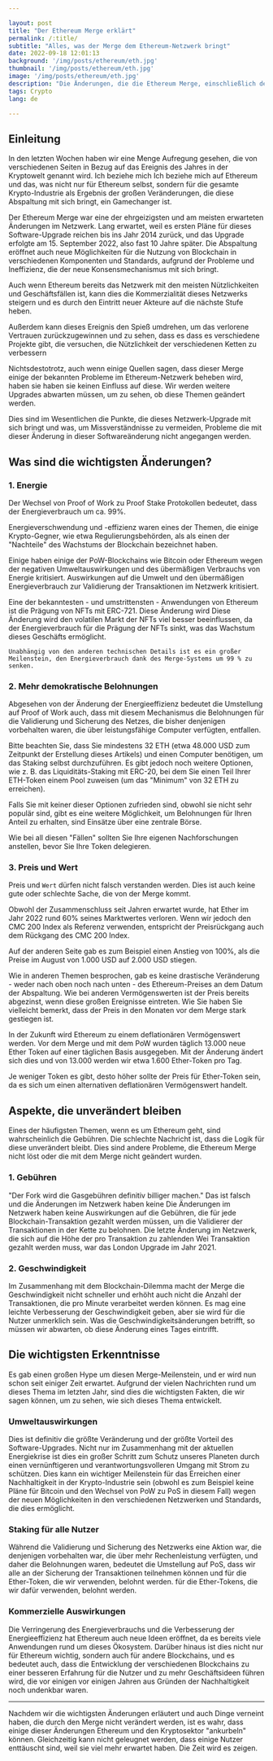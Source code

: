 ```yaml
---

layout: post
title: "Der Ethereum Merge erklärt"
permalink: /:title/
subtitle: "Alles, was der Merge dem Ethereum-Netzwerk bringt"
date: 2022-09-18 12:01:13
background: '/img/posts/ethereum/eth.jpg'
thumbnail: '/img/posts/ethereum/eth.jpg'
image: '/img/posts/ethereum/eth.jpg'
description: "Die Änderungen, die die Ethereum Merge, einschließlich der Auswirkungen, die sie schaffen und welche Aspekte sind nicht mit dieser Gabel in das Netzwerk geändert"
tags: Crypto
lang: de

---
```




## Einleitung


In den letzten Wochen haben wir eine Menge Aufregung gesehen, die von verschiedenen Seiten in Bezug auf das Ereignis des Jahres in der Kryptowelt genannt wird. Ich beziehe mich
Ich beziehe mich auf Ethereum und das, was nicht nur für Ethereum selbst, sondern für die gesamte Krypto-Industrie als Ergebnis der großen Veränderungen, die diese Abspaltung mit sich bringt, ein Gamechanger ist.




Der Ethereum Merge war eine der ehrgeizigsten und am meisten erwarteten Änderungen im Netzwerk. Lang erwartet, weil es
ersten Pläne für dieses Software-Upgrade reichen bis ins Jahr 2014 zurück, und das Upgrade erfolgte am 15. September 2022, also fast 10
Jahre später. Die Abspaltung eröffnet auch neue Möglichkeiten für die Nutzung von Blockchain in verschiedenen Komponenten und Standards,
aufgrund der Probleme und Ineffizienz, die der neue Konsensmechanismus mit sich bringt.

Auch wenn Ethereum bereits das Netzwerk mit den meisten Nützlichkeiten und Geschäftsfällen ist, kann dies die
Kommerzialität dieses Netzwerks steigern und es durch den Eintritt neuer Akteure auf die nächste Stufe heben.

Außerdem kann dieses Ereignis den Spieß umdrehen, um das verlorene Vertrauen zurückzugewinnen und zu sehen, dass es
dass es verschiedene Projekte gibt, die versuchen, die Nützlichkeit der verschiedenen Ketten zu verbessern

Nichtsdestotrotz, auch wenn einige Quellen sagen, dass dieser Merge einige der bekannten Probleme im Ethereum-Netzwerk beheben wird, haben sie
haben sie keinen Einfluss auf diese. Wir werden weitere Upgrades abwarten müssen, um zu sehen, ob diese Themen geändert werden.

Dies sind im Wesentlichen die Punkte, die dieses Netzwerk-Upgrade mit sich bringt und was, um Missverständnisse zu vermeiden, Probleme
die mit dieser Änderung in dieser Softwareänderung nicht angegangen werden.

## Was sind die wichtigsten Änderungen?

### 1. Energie

Der Wechsel von Proof of Work zu Proof Stake Protokollen bedeutet, dass der Energieverbrauch um ca.
99%.

Energieverschwendung und -effizienz waren eines der Themen, die einige Krypto-Gegner, wie etwa Regulierungsbehörden, als
als einen der "Nachteile" des Wachstums der Blockchain bezeichnet haben.

Einige haben einige der PoW-Blockchains wie Bitcoin oder Ethereum wegen der negativen Umweltauswirkungen und des übermäßigen Verbrauchs von Energie kritisiert.
Auswirkungen auf die Umwelt und den übermäßigen Energieverbrauch zur Validierung der Transaktionen im Netzwerk kritisiert.

Eine der bekanntesten - und umstrittensten - Anwendungen von Ethereum ist die Prägung von NFTs mit ERC-721. Diese Änderung wird
Diese Änderung wird den volatilen Markt der NFTs viel besser beeinflussen, da der Energieverbrauch für die Prägung der NFTs sinkt,
was das Wachstum dieses Geschäfts ermöglicht.


    
    Unabhängig von den anderen technischen Details ist es ein großer Meilenstein, den Energieverbrauch dank des Merge-Systems um 99 % zu senken.



### 2. Mehr demokratische Belohnungen

Abgesehen von der Änderung der Energieeffizienz bedeutet die Umstellung auf Proof of Work auch, dass mit diesem Mechanismus die
Belohnungen für die Validierung und Sicherung des Netzes, die bisher denjenigen vorbehalten waren, die über leistungsfähige Computer verfügten, entfallen.

Bitte beachten Sie, dass Sie mindestens 32 ETH (etwa 48.000 USD zum Zeitpunkt der Erstellung dieses Artikels) und einen Computer benötigen, um das
Staking selbst durchzuführen. Es gibt jedoch noch weitere Optionen, wie z. B. das Liquiditäts-Staking mit ERC-20, bei dem Sie
einen Teil Ihrer ETH-Token einem Pool zuweisen (um das "Minimum" von 32 ETH zu erreichen).

Falls Sie mit keiner dieser Optionen zufrieden sind, obwohl sie nicht sehr populär sind, gibt es eine weitere Möglichkeit, um
Belohnungen für Ihren Anteil zu erhalten, sind Einsätze über eine zentrale Börse.

Wie bei all diesen "Fällen" sollten Sie Ihre eigenen Nachforschungen anstellen, bevor Sie Ihre Token delegieren.

### 3. Preis und Wert

Preis und `Wert` dürfen nicht falsch verstanden werden. Dies ist auch keine gute oder schlechte Sache, die von der Merge kommt.

Obwohl der Zusammenschluss seit Jahren erwartet wurde, hat Ether im Jahr 2022 rund 60% seines Marktwertes verloren.
Wenn wir jedoch den CMC 200 Index als Referenz verwenden, entspricht der Preisrückgang auch dem Rückgang des CMC 200
Index.

Auf der anderen Seite gab es zum Beispiel einen Anstieg von 100%, als die Preise im August von 1.000 USD auf 2.000 USD stiegen.

Wie in anderen Themen besprochen, gab es keine drastische Veränderung - weder nach oben noch nach unten - des Ethereum-Preises an dem
Datum der Abspaltung. Wie bei anderen Vermögenswerten ist der Preis bereits abgezinst, wenn diese großen Ereignisse eintreten. Wie Sie
haben Sie vielleicht bemerkt, dass der Preis in den Monaten vor dem Merge stark gestiegen ist.

In der Zukunft wird Ethereum zu einem deflationären Vermögenswert werden. Vor dem Merge und mit dem PoW wurden täglich 13.000 neue Ether
Token auf einer täglichen Basis ausgegeben. Mit der Änderung ändert sich dies und von 13.000 werden wir etwa 1.600 Ether-Token pro
Tag.

Je weniger Token es gibt, desto höher sollte der Preis für Ether-Token sein, da es sich um einen alternativen deflationären Vermögenswert handelt.

## Aspekte, die unverändert bleiben

Eines der häufigsten Themen, wenn es um Ethereum geht, sind wahrscheinlich die Gebühren. Die schlechte Nachricht ist, dass die Logik für diese unverändert bleibt.
Dies sind andere Probleme, die Ethereum Merge nicht löst oder die mit dem Merge nicht geändert wurden.

### 1. Gebühren

"Der Fork wird die Gasgebühren definitiv billiger machen." Das ist falsch und die Änderungen im Netzwerk haben keine
Die Änderungen im Netzwerk haben keine Auswirkungen auf die Gebühren, die für jede Blockchain-Transaktion gezahlt werden müssen, um die Validierer der
Transaktionen in der Kette zu belohnen. Die letzte Änderung im Netzwerk, die sich auf die Höhe der pro Transaktion zu zahlenden Wei
Transaktion gezahlt werden muss, war das London Upgrade im Jahr 2021.

### 2. Geschwindigkeit

Im Zusammenhang mit dem Blockchain-Dilemma macht der Merge die Geschwindigkeit nicht schneller und erhöht auch nicht die Anzahl der
Transaktionen, die pro Minute verarbeitet werden können. Es mag eine leichte Verbesserung der Geschwindigkeit geben, aber sie wird
für die Nutzer unmerklich sein. Was die Geschwindigkeitsänderungen betrifft, so müssen wir abwarten, ob diese Änderung eines Tages eintrifft.

## Die wichtigsten Erkenntnisse

Es gab einen großen Hype um diesen Merge-Meilenstein, und er wird nun schon seit einiger Zeit erwartet. Aufgrund der vielen
Nachrichten rund um dieses Thema im letzten Jahr, sind dies die wichtigsten Fakten, die wir sagen können, um zu sehen, wie
sich dieses Thema entwickelt.



### Umweltauswirkungen

Dies ist definitiv die größte Veränderung und der größte Vorteil des Software-Upgrades. Nicht nur im Zusammenhang mit der aktuellen Energiekrise ist dies ein großer Schritt zum Schutz unseres
Planeten durch einen vernünftigeren und verantwortungsvolleren Umgang mit Strom zu schützen. Dies kann ein wichtiger Meilenstein für das Erreichen einer
Nachhaltigkeit in der Krypto-Industrie sein (obwohl es zum Beispiel keine Pläne für Bitcoin und den Wechsel
von PoW zu PoS in diesem Fall) wegen der neuen Möglichkeiten in den verschiedenen Netzwerken und Standards, die dies ermöglicht.

### Staking für alle Nutzer

Während die Validierung und Sicherung des Netzwerks eine Aktion war, die denjenigen vorbehalten war, die über mehr Rechenleistung verfügten, und daher die Belohnungen
waren, bedeutet die Umstellung auf PoS, dass wir alle an der Sicherung der Transaktionen teilnehmen können und für die Ether-Token, die wir verwenden, belohnt werden.
für die Ether-Tokens, die wir dafür verwenden, belohnt werden.

### Kommerzielle Auswirkungen

Die Verringerung des Energieverbrauchs und die Verbesserung der Energieeffizienz hat Ethereum auch neue Ideen eröffnet, da es bereits viele Anwendungen
rund um dieses Ökosystem. Darüber hinaus ist dies nicht nur für Ethereum wichtig, sondern auch für andere Blockchains, und es bedeutet auch, dass die
Entwicklung der verschiedenen Blockchains zu einer besseren Erfahrung für die Nutzer und zu mehr Geschäftsideen führen wird, die vor einigen
vor einigen Jahren aus Gründen der Nachhaltigkeit noch undenkbar waren.


_____

Nachdem wir die wichtigsten Änderungen erläutert und auch Dinge verneint haben, die durch den Merge nicht verändert werden, ist es wahr, dass einige dieser Änderungen Ethereum und den Kryptosektor "ankurbeln" können.
Gleichzeitig kann nicht geleugnet werden, dass einige Nutzer enttäuscht sind, weil sie viel mehr erwartet haben. Die Zeit wird es zeigen.  


